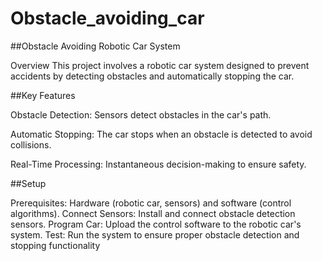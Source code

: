 # Obstacle_avoiding_car

##Obstacle Avoiding Robotic Car System

Overview
This project involves a robotic car system designed to prevent accidents by detecting obstacles and automatically stopping the car.

##Key Features

Obstacle Detection: Sensors detect obstacles in the car's path.

Automatic Stopping: The car stops when an obstacle is detected to avoid collisions.

Real-Time Processing: Instantaneous decision-making to ensure safety.

##Setup

Prerequisites: Hardware (robotic car, sensors) and software (control algorithms).
Connect Sensors: Install and connect obstacle detection sensors.
Program Car: Upload the control software to the robotic car's system.
Test: Run the system to ensure proper obstacle detection and stopping functionality
